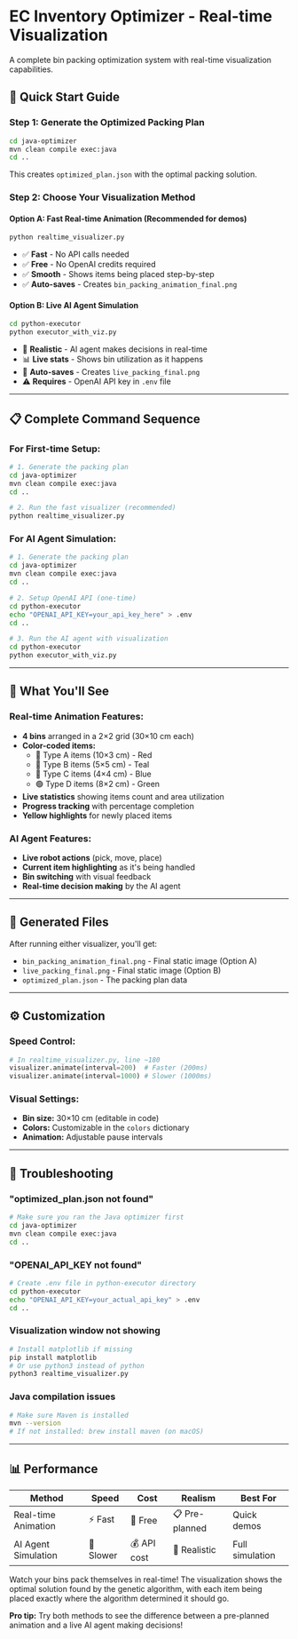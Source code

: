 # EC Inventory Optimizer - Real-time Visualization

A complete bin packing optimization system with real-time visualization capabilities.

## 🚀 Quick Start Guide

### Step 1: Generate the Optimized Packing Plan
```bash
cd java-optimizer
mvn clean compile exec:java
cd ..
```
This creates `optimized_plan.json` with the optimal packing solution.

### Step 2: Choose Your Visualization Method

#### Option A: Fast Real-time Animation (Recommended for demos)
```bash
python realtime_visualizer.py
```
- ✅ **Fast** - No API calls needed
- ✅ **Free** - No OpenAI credits required
- ✅ **Smooth** - Shows items being placed step-by-step
- ✅ **Auto-saves** - Creates `bin_packing_animation_final.png`

#### Option B: Live AI Agent Simulation
```bash
cd python-executor
python executor_with_viz.py
```
- 🤖 **Realistic** - AI agent makes decisions in real-time
- 📊 **Live stats** - Shows bin utilization as it happens
- 💾 **Auto-saves** - Creates `live_packing_final.png`
- ⚠️ **Requires** - OpenAI API key in `.env` file

---

## 📋 Complete Command Sequence

### For First-time Setup:
```bash
# 1. Generate the packing plan
cd java-optimizer
mvn clean compile exec:java
cd ..

# 2. Run the fast visualizer (recommended)
python realtime_visualizer.py
```

### For AI Agent Simulation:
```bash
# 1. Generate the packing plan
cd java-optimizer
mvn clean compile exec:java
cd ..

# 2. Setup OpenAI API (one-time)
cd python-executor
echo "OPENAI_API_KEY=your_api_key_here" > .env
cd ..

# 3. Run the AI agent with visualization
cd python-executor
python executor_with_viz.py
```

---

## 🎯 What You'll See

### Real-time Animation Features:
- **4 bins** arranged in a 2×2 grid (30×10 cm each)
- **Color-coded items:**
  - 🔴 Type A items (10×3 cm) - Red
  - 🔵 Type B items (5×5 cm) - Teal  
  - 💙 Type C items (4×4 cm) - Blue
  - 🟢 Type D items (8×2 cm) - Green
- **Live statistics** showing items count and area utilization
- **Progress tracking** with percentage completion
- **Yellow highlights** for newly placed items

### AI Agent Features:
- **Live robot actions** (pick, move, place)
- **Current item highlighting** as it's being handled
- **Bin switching** with visual feedback
- **Real-time decision making** by the AI agent

---

## 📁 Generated Files

After running either visualizer, you'll get:
- `bin_packing_animation_final.png` - Final static image (Option A)
- `live_packing_final.png` - Final static image (Option B)
- `optimized_plan.json` - The packing plan data

---

## ⚙️ Customization

### Speed Control:
```python
# In realtime_visualizer.py, line ~180
visualizer.animate(interval=200)  # Faster (200ms)
visualizer.animate(interval=1000) # Slower (1000ms)
```

### Visual Settings:
- **Bin size:** 30×10 cm (editable in code)
- **Colors:** Customizable in the `colors` dictionary
- **Animation:** Adjustable pause intervals

---

## 🔧 Troubleshooting

### "optimized_plan.json not found"
```bash
# Make sure you ran the Java optimizer first
cd java-optimizer
mvn clean compile exec:java
cd ..
```

### "OPENAI_API_KEY not found"
```bash
# Create .env file in python-executor directory
cd python-executor
echo "OPENAI_API_KEY=your_actual_api_key" > .env
cd ..
```

### Visualization window not showing
```bash
# Install matplotlib if missing
pip install matplotlib
# Or use python3 instead of python
python3 realtime_visualizer.py
```

### Java compilation issues
```bash
# Make sure Maven is installed
mvn --version
# If not installed: brew install maven (on macOS)
```

---

## 📊 Performance

| Method | Speed | Cost | Realism | Best For |
|--------|-------|------|---------|----------|
| Real-time Animation | ⚡ Fast | 💚 Free | 📋 Pre-planned | Quick demos |
| AI Agent Simulation | 🐌 Slower | 💰 API cost | 🤖 Realistic | Full simulation |


Watch your bins pack themselves in real-time! The visualization shows the optimal solution found by the genetic algorithm, with each item being placed exactly where the algorithm determined it should go.

**Pro tip:** Try both methods to see the difference between a pre-planned animation and a live AI agent making decisions!
